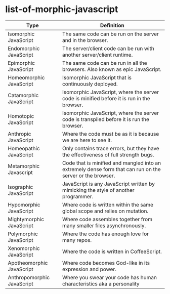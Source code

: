 # list-of-morphic-javascript


Type | Definition
------------------------| -------------
Isomorphic JavaScript | The same code can be run on the server and in the browser.
Endomorphic JavaScript | The server/client code can be run with another server/client runtime.
Epimorphic JavaScript | The same code can be run in all the browsers. Also known as epic JavaScript.
Homeomorphic JavaScript | Isomorphic JavaScript that is continuously deployed.
Catamorphic JavaScript | Isomorphic JavaScript, where the server code is minified before it is run in the browser.
Homotopic JavaScript | Isomorphic JavaScript, where the server code is transpiled before it is run the browser.
Anthropic JavaScript | Where the code must be as it is because we are here to see it.
Homeopathic JavaScript | Only contains trace errors, but they have the effectiveness of full strength bugs.
Metamorphic Javascript | Code that is minified and mangled into an extremely dense form that can run on the server or the browser.
Isographic JavaScript | JavaScript is any JavaScript written by mimicking the style of another programmer.
Hypomorphic JavaScript | Where code is written within the same global scope and relies on mutation.
Mightymorphic JavaScript | Where code assembles together from many smaller files asynchronously.
Polymorphic JavaScript | Where the code has enough love for many repos.
Xenomorphic JavaScript | Where the code is written in CoffeeScript.
Apotheomorphic JavaScript | Where code becomes God-like in its expression and power.
Anthropomorphic JavaScript | Where you swear your code has human characteristics aka a personality
